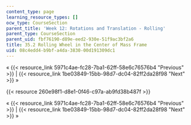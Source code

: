 ```yaml
---
content_type: page
learning_resource_types: []
ocw_type: CourseSection
parent_title: 'Week 12: Rotations and Translation - Rolling'
parent_type: CourseSection
parent_uid: fbf76190-d89e-eed2-930e-51f9ac3bf2a6
title: 35.2 Rolling Wheel in the Center of Mass Frame
uid: 08c4edd4-b9bf-a4da-3830-00d191309dc1
---
```


« {{< resource_link 5971c4ae-fc28-7ba1-62ff-58e6c76576b4 "Previous" >}} | {{< resource_link 1be03849-15bb-98d7-dc04-82ff2da28f98 "Next" >}} »

{{< resource 260e98f1-d8e1-0f46-c97a-ab9fd38b487f >}}

« {{< resource_link 5971c4ae-fc28-7ba1-62ff-58e6c76576b4 "Previous" >}} | {{< resource_link 1be03849-15bb-98d7-dc04-82ff2da28f98 "Next" >}} »